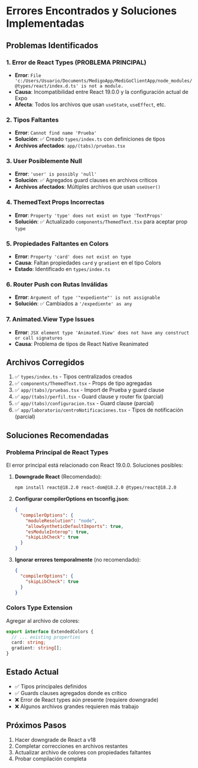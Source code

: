 # Errores Encontrados y Soluciones Implementadas

## Problemas Identificados

### 1. Error de React Types (PROBLEMA PRINCIPAL)
- **Error**: `File 'c:/Users/Usuario/Documents/MedigoApp/MediGoClientApp/node_modules/@types/react/index.d.ts' is not a module.`
- **Causa**: Incompatibilidad entre React 19.0.0 y la configuración actual de Expo
- **Afecta**: Todos los archivos que usan `useState`, `useEffect`, etc.

### 2. Tipos Faltantes
- **Error**: `Cannot find name 'Prueba'`
- **Solución**: ✅ Creado `types/index.ts` con definiciones de tipos
- **Archivos afectados**: `app/(tabs)/pruebas.tsx`

### 3. User Posiblemente Null
- **Error**: `'user' is possibly 'null'`
- **Solución**: ✅ Agregados guard clauses en archivos críticos
- **Archivos afectados**: Múltiples archivos que usan `useUser()`

### 4. ThemedText Props Incorrectas
- **Error**: `Property 'type' does not exist on type 'TextProps'`
- **Solución**: ✅ Actualizado `components/ThemedText.tsx` para aceptar prop `type`

### 5. Propiedades Faltantes en Colors
- **Error**: `Property 'card' does not exist on type`
- **Causa**: Faltan propiedades `card` y `gradient` en el tipo Colors
- **Estado**: Identificado en `types/index.ts`

### 6. Router Push con Rutas Inválidas
- **Error**: `Argument of type '"expediente"' is not assignable`
- **Solución**: ✅ Cambiados a `'/expediente' as any`

### 7. Animated.View Type Issues
- **Error**: `JSX element type 'Animated.View' does not have any construct or call signatures`
- **Causa**: Problema de tipos de React Native Reanimated

## Archivos Corregidos

1. ✅ `types/index.ts` - Tipos centralizados creados
2. ✅ `components/ThemedText.tsx` - Props de tipo agregadas
3. ✅ `app/(tabs)/pruebas.tsx` - Import de Prueba y guard clause
4. ✅ `app/(tabs)/perfil.tsx` - Guard clause y router fix (parcial)
5. ✅ `app/(tabs)/configuracion.tsx` - Guard clause (parcial)
6. ✅ `app/laboratorio/centroNotificaciones.tsx` - Tipos de notificación (parcial)

## Soluciones Recomendadas

### Problema Principal de React Types
El error principal está relacionado con React 19.0.0. Soluciones posibles:

1. **Downgrade React** (Recomendado):
   ```bash
   npm install react@18.2.0 react-dom@18.2.0 @types/react@18.2.0
   ```

2. **Configurar compilerOptions en tsconfig.json**:
   ```json
   {
     "compilerOptions": {
       "moduleResolution": "node",
       "allowSyntheticDefaultImports": true,
       "esModuleInterop": true,
       "skipLibCheck": true
     }
   }
   ```

3. **Ignorar errores temporalmente** (no recomendado):
   ```json
   {
     "compilerOptions": {
       "skipLibCheck": true
     }
   }
   ```

### Colors Type Extension
Agregar al archivo de colores:
```typescript
export interface ExtendedColors {
  // ... existing properties
  card: string;
  gradient: string[];
}
```

## Estado Actual
- ✅ Tipos principales definidos
- ✅ Guards clauses agregados donde es crítico
- ❌ Error de React types aún presente (requiere downgrade)
- ❌ Algunos archivos grandes requieren más trabajo

## Próximos Pasos
1. Hacer downgrade de React a v18
2. Completar correcciones en archivos restantes
3. Actualizar archivo de colores con propiedades faltantes
4. Probar compilación completa 